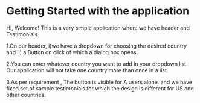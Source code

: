 # Getting Started with the application
Hi,
Welcome!
This is a very simple application where we have header and Testimonials.

1.On our header, 
   i)we have a dropdown for choosing the desired country and 
   ii) a Button on click of which a dialog box opens. 

2.You can enter whatever country you want to add in your dropdown list. Our application will not take one country more than once in a list.

3.As per requirement , The button is visible for A users alone.
and we have fixed set of sample testimonials for which the design is different for US and other countries.


